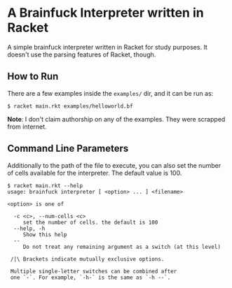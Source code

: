 # A Brainfuck Interpreter written in Racket

A simple brainfuck interpreter written in Racket for study purposes. It doesn't use the parsing features of Racket, though.

## How to Run

There are a few examples inside the `examples/` dir, and it can be run as:

```
$ racket main.rkt examples/helloworld.bf
```

**Note**: I don't claim authorship on any of the examples. They were scrapped from internet.

## Command Line Parameters

Additionally to the path of the file to execute, you can also set the number of cells available for the interpreter. The default value is 100.

```
$ racket main.rkt --help
usage: brainfuck interpreter [ <option> ... ] <filename>

<option> is one of

  -c <c>, --num-cells <c>
     set the number of cells. the default is 100
  --help, -h
     Show this help
  --
     Do not treat any remaining argument as a switch (at this level)

 /|\ Brackets indicate mutually exclusive options.

 Multiple single-letter switches can be combined after
 one `-`. For example, `-h-` is the same as `-h --`.
```
